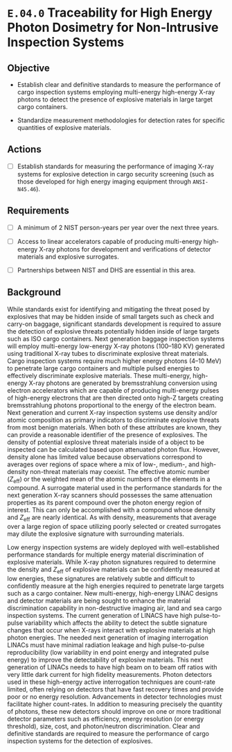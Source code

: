# `E.04.0` Traceability for High Energy Photon Dosimetry for Non-Intrusive Inspection Systems

## Objective

- Establish clear and definitive standards to measure the performance of cargo
inspection systems employing multi-energy high-energy X-ray photons to detect
the presence of explosive materials in large target cargo containers.

- Standardize measurement methodologies for detection rates for specific
quantities of explosive materials.

## Actions

- [ ] Establish standards for measuring the performance of imaging X-ray
systems for explosive detection in cargo security screening (such as those
developed for high energy imaging equipment through `ANSI-N45.46`).

## Requirements

- [ ] A minimum of 2 NIST person-years per year over the next three years.

- [ ] Access to linear accelerators capable of producing multi-energy
high-energy X-ray photons for development and verifications of detector
materials and explosive surrogates.

- [ ] Partnerships between NIST and DHS are essential in this area.

## Background

While standards exist for identifying and mitigating the threat posed by
explosives that may be hidden inside of small targets such as check and
carry-on baggage, significant standards development is required to assure the
detection of explosive threats potentially hidden inside of large targets such
as ISO cargo containers. Next generation baggage inspection systems will employ
multi-energy low-energy X-ray photons (100–180 KV) generated using traditional
X-ray tubes to discriminate explosive threat materials. Cargo inspection
systems require much higher energy photons (4–10 MeV) to penetrate large cargo
containers and multiple pulsed energies to effectively discriminate explosive
materials. These multi-energy, high-energy X-ray photons are generated by
bremsstrahlung conversion using electron accelerators which are capable of
producing multi-energy pulses of high-energy electrons that are then directed
onto high-Z targets creating bremsstrahlung photons proportional to the energy
of the electron beam. Next generation and current X-ray inspection systems use
density and/or atomic composition as primary indicators to discriminate
explosive threats from most benign materials. When both of these attributes are
known, they can provide a reasonable identifier of the presence of explosives.
The density of potential explosive threat materials inside of a object to be
inspected can be calculated based upon attenuated photon flux. However, density
alone has limited value because observations correspond to averages over
regions of space where a mix of low-, medium-, and high-density non-threat
materials may coexist. The effective atomic number ($Z_\text{eff}$) or the
weighted mean of the atomic numbers of the elements in a compound. A surrogate
material used in the performance standards for the next generation X-ray
scanners should possesses the same attenuation properties as its parent
compound over the photon energy region of interest. This can only be
accomplished with a compound whose density and $Z_\text{eff}$ are nearly
identical. As with density, measurements that average over a large region of
space utilizing poorly selected or created surrogates may dilute the explosive
signature with surrounding materials.

Low energy inspection systems are widely deployed with well-established
performance standards for multiple energy material discrimination of explosive
materials. While X-ray photon signatures required to determine the density and
$Z_\text{eff}$ of explosive materials can be confidently measured at low
energies, these signatures are relatively subtle and difficult to confidently
measure at the high energies required to penetrate large targets such as a
cargo container. New multi-energy, high-energy LINAC designs and detector
materials are being sought to enhance the material discrimination capability in
non-destructive imaging air, land and sea cargo inspection systems. The current
generation of LINACS have high pulse-to-pulse variability which affects the
ability to detect the subtle signature changes that occur when X-rays interact
with explosive materials at high photon energies. The needed next generation of
imaging interrogation LINACs must have minimal radiation leakage and high
pulse-to-pulse reproducibility (low variability in end point energy and
integrated pulse energy) to improve the detectability of explosive materials.
This next generation of LINACs needs to have high beam on to beam off ratios
with very little dark current for high fidelity measurements. Photon detectors
used in these high-energy active interrogation techniques are count-rate
limited, often relying on detectors that have fast recovery times and provide
poor or no energy resolution. Advancements in detector technologies must
facilitate higher count-rates. In addition to measuring precisely the quantity
of photons, these new detectors should improve on one or more traditional
detector parameters such as efficiency, energy resolution (or energy
threshold), size, cost, and photon/neutron discrimination. Clear and definitive
standards are required to measure the performance of cargo inspection systems
for the detection of explosives.

